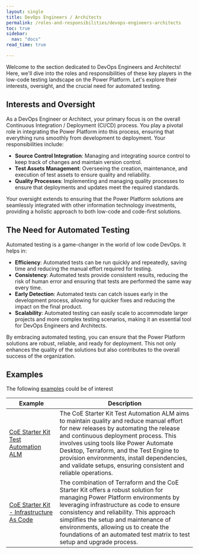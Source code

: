```yaml
---
layout: single
title: DevOps Engineers / Architects
permalink: /roles-and-responsibilities/devops-engineers-architects
toc: true
sidebar:
  nav: "docs"
read_time: true

---
```


Welcome to the section dedicated to DevOps Engineers and Architects! Here, we'll dive into the roles and responsibilities of these key players in the low-code testing landscape on the Power Platform. Let's explore their interests, oversight, and the crucial need for automated testing.

## Interests and Oversight

As a DevOps Engineer or Architect, your primary focus is on the overall Continuous Integration / Deployment (CI/CD) process. You play a pivotal role in integrating the Power Platform into this process, ensuring that everything runs smoothly from development to deployment. Your responsibilities include:

- **Source Control Integration**: Managing and integrating source control to keep track of changes and maintain version control.
- **Test Assets Management**: Overseeing the creation, maintenance, and execution of test assets to ensure quality and reliability.
- **Quality Processes**: Implementing and managing quality processes to ensure that deployments and updates meet the required standards.

Your oversight extends to ensuring that the Power Platform solutions are seamlessly integrated with other information technology investments, providing a holistic approach to both low-code and code-first solutions.

## The Need for Automated Testing

Automated testing is a game-changer in the world of low code DevOps. It helps in:

- **Efficiency**: Automated tests can be run quickly and repeatedly, saving time and reducing the manual effort required for testing.
- **Consistency**: Automated tests provide consistent results, reducing the risk of human error and ensuring that tests are performed the same way every time.
- **Early Detection**: Automated tests can catch issues early in the development process, allowing for quicker fixes and reducing the impact on the final product.
- **Scalability**: Automated testing can easily scale to accommodate larger projects and more complex testing scenarios, making it an essential tool for DevOps Engineers and Architects.

By embracing automated testing, you can ensure that the Power Platform solutions are robust, reliable, and ready for deployment. This not only enhances the quality of the solutions but also contributes to the overall success of the organization.

## Examples

The following [examples](../examples/) could be of interest

| Example | Description |
|---------|-------------|
| [CoE Starter Kit Test Automation ALM](/powerfuldev-testing/examples/coe-kit-test-automation-alm) | The CoE Starter Kit Test Automation ALM aims to maintain quality and reduce manual effort for new releases by automating the release and continuous deployment process. This involves using tools like Power Automate Desktop, Terraform, and the Test Engine to provision environments, install dependencies, and validate setups, ensuring consistent and reliable operations.
| [CoE Starter Kit -  Infrastructure As Code](/powerfuldev-testing/examples/coe-kit-infrastructure-as-code) | The combination of Terraform and the CoE Starter Kit offers a robust solution for managing Power Platform environments by leveraging infrastructure as code to ensure consistency and reliability. This approach simplifies the setup and maintenance of environments, allowing us to create the foundations of an automated test matrix to test setup and upgrade process. 
